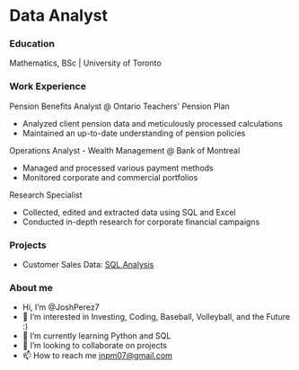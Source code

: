 # Data Analyst

### Education 

Mathematics, BSc | University of Toronto

### Work Experience 
Pension Benefits Analyst @ Ontario Teachers' Pension Plan
- Analyzed client pension data and meticulously processed calculations
- Maintained an up-to-date understanding of pension policies

Operations Analyst - Wealth Management @ Bank of Montreal
- Managed and processed various payment methods
- Monitored corporate and commercial portfolios

Research Specialist
- Collected, edited and extracted data using SQL and Excel
- Conducted in-depth research for corporate financial campaigns

### Projects

- Customer Sales Data: [SQL Analysis](https://github.com/JoshPerez7/Customer-Sales-Data.SQL)

### About me
- Hi, I’m @JoshPerez7
- 👀 I’m interested in Investing, Coding, Baseball, Volleyball, and the Future :)
- 🌱 I’m currently learning Python and SQL
- 💞️ I’m looking to collaborate on projects
- 📫 How to reach me jnpm07@gmail.com


<!---
JoshPerez7/JoshPerez7 is a ✨ special ✨ repository because its `README.md` (this file) appears on your GitHub profile.
You can click the Preview link to take a look at your changes.
--->
